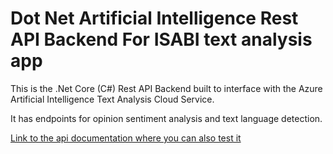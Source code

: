 # Dot Net Artificial Intelligence Rest API Backend For ISABI text analysis app

This is the .Net Core (C#) Rest API Backend built to interface with the Azure Artificial Intelligence Text Analysis Cloud Service.

It has endpoints for opinion sentiment analysis and text language detection.

[Link to the api documentation where you can also test it](https://isabi-text-analysis-rest-api.azurewebsites.net/swagger)
